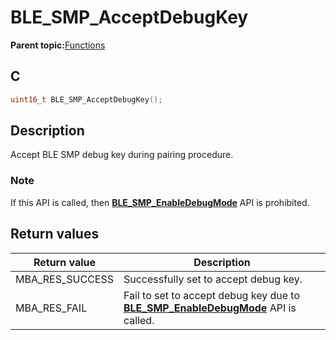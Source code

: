 # BLE\_SMP\_AcceptDebugKey

**Parent topic:**[Functions](GUID-B4A018ED-CB34-4D52-A7F9-3E7808C43BF8.md)

## C

```c
uint16_t BLE_SMP_AcceptDebugKey();
```

## Description

Accept BLE SMP debug key during pairing procedure.

### Note

If this API is called, then **[BLE\_SMP\_EnableDebugMode](GUID-7DE416F7-2A25-4611-A1D6-49C2E62E5496.md)** API is prohibited.

## Return values

|Return value|Description|
|------------|-----------|
|MBA\_RES\_SUCCESS|Successfully set to accept debug key.|
|MBA\_RES\_FAIL|Fail to set to accept debug key due to **[BLE\_SMP\_EnableDebugMode](GUID-7DE416F7-2A25-4611-A1D6-49C2E62E5496.md)** API is called.|

